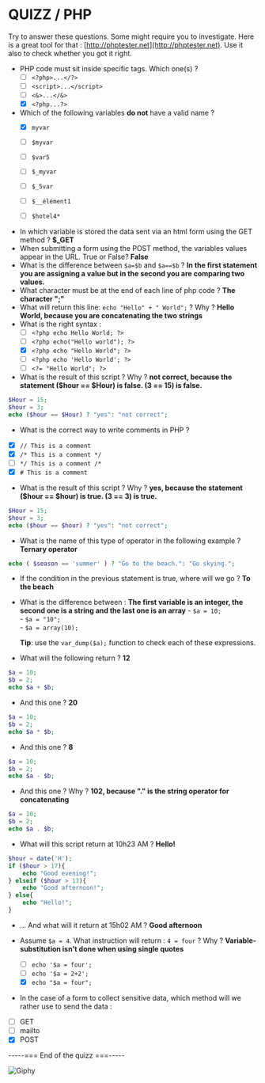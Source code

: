 # QUIZZ / PHP

Try to answer these questions. Some might require you to investigate. Here is a great tool for that : [http://phptester.net](http://phptester.net). Use it also to check whether you got it right. 

- PHP code must sit inside specific tags. Which one(s) ?
	- [ ]  `<?php>...</?>`  
	- [ ]  `<script>...</script> ` 
	- [ ] `<&>...</&> ` 
	- [x] `<?php...?>`

- Which of the following variables **do not** have a valid name ?   
	- [x] `myvar`
	- [ ] `$myvar`
	- [ ] `$var5`
	- [ ] `$_myvar`
	- [ ] `$_5var`
	- [ ] `$__élément1`
	- [ ] `$hotel4*`


- In which variable is stored the data sent via an html form using the GET method ? 
 **$_GET**
- When submitting a form using the POST method, the variables values appear in the URL. True or False? **False**
- What is the difference between `$a=$b` and `$a==$b` ? **In the first statement you are assigning a value but in the second you are comparing two values.**
- What character must be at the end of each line of php code ? **The character ";"**
- What will return this line: `echo "Hello" + " World";` ? Why ? **Hello World, because you are concatenating the two strings**
- What is the right syntax :  
	- [ ] `<?php echo Hello World; ?>`  
	- [ ] `<?php echo("Hello world"); ?>`  
	- [x] `<?php echo "Hello World"; ?>`  
	- [ ] `<?php echo 'Hello World'; ?>`  
	- [ ] `<?= "Hello World"; ?>` 
 
- What is the result of this script ? Why ? **not correct, because the statement ($hour == $Hour) is false. (3 == 15) is false.**

```php  
$Hour = 15;
$hour = 3;
echo ($hour == $Hour) ? "yes": "not correct";
```

- What is the correct way to write comments in PHP ?
- [x] `// This is a comment `
- [x] `/* This is a comment */ `  
- [ ] `*/ This is a comment /* `  
- [x] `# This is a comment`  

- What is the result of this script ? Why ? **yes, because the statement ($hour == $hour) is true. (3 == 3) is true.**

```php  
$Hour = 15;
$hour = 3;
echo ($hour == $hour) ? "yes": "not correct";
```

-  What is the name of this type of operator in the following example ? **Ternary operator**

```php  
echo ( $season == 'summer' ) ? "Go to the beach.": "Go skying.";
```
- If the condition in the previous statement is true, where will we go ? **To the beach**

- What is the difference between :  **The first variable is an integer, the second one is a string and the last one is an array**
		- `$a = 10;`  
		- `$a = "10";`  
		- `$a = array(10); `   

	**Tip**: use the `var_dump($a);` function to check each of these expressions.

- What will the following return ? **12**

```php  
$a = 10;  
$b = 2;  
echo $a + $b;  
```

- And this one ?  **20**

```php  
$a = 10;  
$b = 2;  
echo $a * $b;  
```

- And this one ? **8**

```php  
$a = 10;  
$b = 2;  
echo $a - $b;  
```

- And this one ? Why ? **102, because "." is the string operator for concatenating**

```php  
$a = 10;  
$b = 2;  
echo $a . $b;  
```

- What will this script return at 10h23 AM ? **Hello!**

```php  
$hour = date('H');
if ($hour > 17){
	echo "Good evening!";
} elseif ($hour > 13){
	echo "Good afternoon!";
} else{
	echo "Hello!";
}
```

- ... And what will it return at 15h02 AM ? **Good afternoon**
- Assume `$a = 4`. What instruction will return : `4 = four` ? Why ? **Variable-substitution isn't done when using single quotes**

	- [ ] `echo '$a = four';`
	- [ ] `echo '$a = 2+2';`
	- [x] `echo "$a = four";`

- In the case of a form to collect sensitive data, which method will we rather use to send the data :  
- [ ] GET
- [ ] mailto
- [x] POST

 -----=== End of the quizz ===-----

![Giphy](http://media0.giphy.com/media/ByJey854EnFZe/giphy.gif)